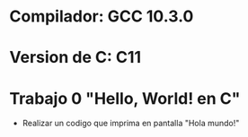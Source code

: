 # Compilador: GCC 10.3.0
# Version de C: C11
# Trabajo 0 "Hello, World! en C"
* Realizar un codigo que imprima en pantalla "Hola mundo!"
